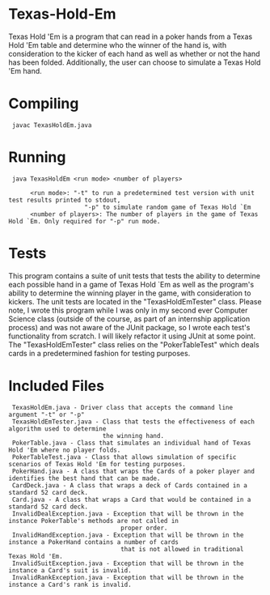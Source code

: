 # Texas-Hold-Em

Texas Hold 'Em is a program that can read in a poker hands from a Texas Hold 'Em table and
determine who the winner of the hand is, with consideration to the kicker of each hand as 
well as whether or not the hand has been folded. Additionally, the user can choose to simulate
a Texas Hold 'Em hand.

# Compiling

     javac TexasHoldEm.java
     
# Running

     java TexasHoldEm <run mode> <number of players>
     
          <run mode>: "-t" to run a predetermined test version with unit test results printed to stdout, 
                         "-p" to simulate random game of Texas Hold `Em
          <number of players>: The number of players in the game of Texas Hold `Em. Only required for "-p" run mode. 
          
# Tests

This program contains a suite of unit tests that tests the ability to determine each possible hand in a game of Texas Hold `Em as well as the program's ability to determine the winning player in the game, with consideration to kickers. The unit tests are located in the "TexasHoldEmTester" class. Please note, I wrote this program while I was only in my second ever Computer Science class (outside of the course, as part of an internship application process) and was not aware of the JUnit package, so I wrote each test's functionality from scratch. I will likely refactor it using JUnit at some point. The "TexasHoldEmTester" class relies on the "PokerTableTest" which deals cards in a predetermined fashion for testing purposes.
          

# Included Files 

     TexasHoldEm.java - Driver class that accepts the command line argument "-t" or "-p"
     TexasHoldEmTester.java - Class that tests the effectiveness of each algorithm used to determine
                              the winning hand.
     PokerTable.java - Class that simulates an individual hand of Texas Hold 'Em where no player folds.
     PokerTableTest.java - Class that allows simulation of specific scenarios of Texas Hold 'Em for testing purposes.
     PokerHand.java - A class that wraps the Cards of a poker player and identifies the best hand that can be made.
     CardDeck.java - A class that wraps a deck of Cards contained in a standard 52 card deck.
     Card.java - A class that wraps a Card that would be contained in a standard 52 card deck.
     InvalidDealException.java - Exception that will be thrown in the instance PokerTable's methods are not called in 
                                   proper order.
     InvalidHandException.java - Exception that will be thrown in the instance a PokerHand contains a number of cards
                                   that is not allowed in traditional Texas Hold 'Em.
     InvalidSuitException.java - Exception that will be thrown in the instance a Card's suit is invalid.
     InvalidRankException.java - Exception that will be thrown in the instance a Card's rank is invalid.
